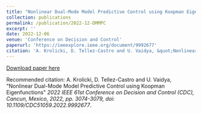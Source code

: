 ```yaml
---
title: "Nonlinear Dual-Mode Model Predictive Control using Koopman Eigenfunctions"
collection: publications
permalink: /publication/2022-12-DMMPC
excerpt: ''
date: 2022-12-06
venue: 'Conference on Decision and Control'
paperurl: 'https://ieeexplore.ieee.org/document/9992677'
citation: 'A. Krolicki, D. Tellez-Castro and U. Vaidya, &quot;Nonlinear Dual-Mode Model Predictive Control using Koopman Eigenfunctions&quot; <i>2022 IEEE 61st Conference on Decision and Control (CDC), Cancun, Mexico, 2022, pp. 3074-3079, doi: 10.1109/CDC51059.2022.9992677</i>.'
---
```


[Download paper here](https://ieeexplore.ieee.org/document/9992677)

Recommended citation: A. Krolicki, D. Tellez-Castro and U. Vaidya, &quot;Nonlinear Dual-Mode Model Predictive Control using Koopman Eigenfunctions&quot; <i>2022 IEEE 61st Conference on Decision and Control (CDC), Cancun, Mexico, 2022, pp. 3074-3079, doi: 10.1109/CDC51059.2022.9992677</i>.